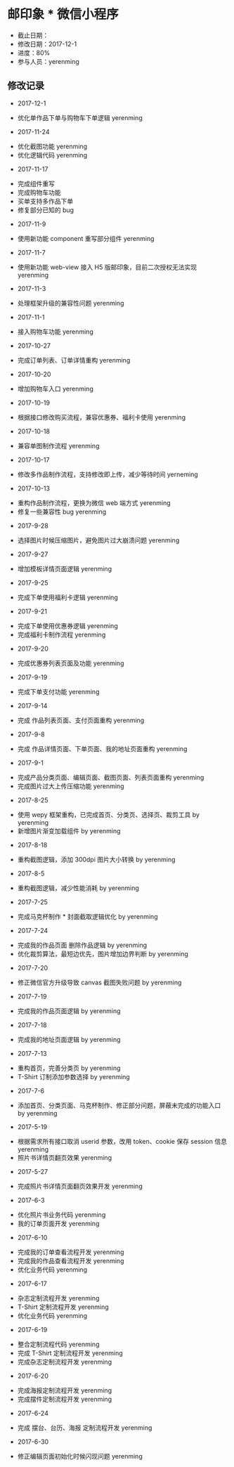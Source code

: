 # 邮印象 * 微信小程序
- 截止日期：
- 修改日期：2017-12-1
- 进度：80%
- 参与人员：yerenming

## 修改记录
- 2017-12-1
* 优化单作品下单与购物车下单逻辑 yerenming

- 2017-11-24
* 优化截图功能 yerenming
* 优化逻辑代码 yerenming

- 2017-11-17
* 完成组件重写
* 完成购物车功能
* 买单支持多作品下单
* 修复部分已知的 bug

- 2017-11-9

* 使用新功能 component 重写部分组件 yerenming

- 2017-11-7

* 使用新功能 web-view 接入 H5 版邮印象，目前二次授权无法实现 yerenming

- 2017-11-3

* 处理框架升级的兼容性问题 yerenming

- 2017-11-1

* 接入购物车功能 yerenming

- 2017-10-27

* 完成订单列表、订单详情重构 yerenming

- 2017-10-20

* 增加购物车入口 yerenming

- 2017-10-19

* 根据接口修改购买流程，兼容优惠券、福利卡使用 yerenming

- 2017-10-18

* 兼容单图制作流程 yerenming

- 2017-10-17

* 修改多作品制作流程，支持修改即上传，减少等待时间 yerneming

- 2017-10-13

* 重构作品制作流程，更换为微信 web 端方式 yerenming
* 修复一些兼容性 bug yerenming

- 2017-9-28

* 选择图片时候压缩图片，避免图片过大崩溃问题 yerenming

- 2017-9-27

* 增加模板详情页面逻辑 yerenming

- 2017-9-25

* 完成下单使用福利卡逻辑 yerenming

- 2017-9-21

* 完成下单使用优惠券逻辑 yerenming
* 完成福利卡制作流程 yerenming

- 2017-9-20

* 完成优惠券列表页面及功能 yerenming

- 2017-9-19

* 完成下单支付功能 yerenming

- 2017-9-14

* 完成 作品列表页面、支付页面重构 yerenming

- 2017-9-8

* 完成 作品详情页面、下单页面、我的地址页面重构 yerenming

- 2017-9-1

* 完成产品分类页面、编辑页面、截图页面、列表页面重构 yerenming
* 完成图片过大上传压缩功能 yerenming

- 2017-8-25

* 使用 wepy 框架重构，已完成首页、分类页、选择页、裁剪工具 by yerenming
* 新增图片渐变加载组件 by yerenming

- 2017-8-18

* 重构截图逻辑，添加 300dpi 图片大小转换 by yerenming

- 2017-8-5

* 重构截图逻辑，减少性能消耗 by yerenming

- 2017-7-25

* 完成马克杯制作 * 封面截取逻辑优化 by yerenming

- 2017-7-24

* 完成我的作品页面 删除作品逻辑 by yerenming
* 优化裁剪算法，最短边优先，图片增加边界判断 by yerenming

- 2017-7-20

* 修正微信官方升级导致 canvas 截图失败问题 by yerenming

- 2017-7-19

* 完成我的作品页面逻辑 by yerenming

- 2017-7-18

* 完成我的地址页面逻辑 by yerenming

- 2017-7-13

* 重构首页，完善分类页 by yerenming
* T-Shirt 订制添加参数选择 by yerenming

- 2017-7-6

* 添加首页、分类页面、马克杯制作、修正部分问题，屏蔽未完成的功能入口 by yerenming

- 2017-5-19

* 根据需求所有接口取消 userid 参数，改用 token、cookie 保存 session 信息 yerenming
* 照片书详情页翻页效果 yerenming

- 2017-5-27

* 完成照片书详情页面翻页效果开发 yerenming

- 2017-6-3

* 优化照片书业务代码 yerenming
* 我的订单页面开发 yerenming

- 2017-6-10

* 完成我的订单查看流程开发 yerenming
* 完成我的作品查看流程开发 yerenming
* 优化业务代码 yerenming

- 2017-6-17

* 杂志定制流程开发 yerenming
* T-Shirt 定制流程开发 yerenming
* 优化业务代码 yerenming

- 2017-6-19

* 整合定制流程代码 yerenming
* 完成 T-Shirt 定制流程开发 yerenming
* 完成杂志定制流程开发 yerenming

- 2017-6-20

* 完成海报定制流程开发 yerenming
* 完成摆件定制流程开发 yerenming

- 2017-6-24

* 完成 摆台、台历、海报 定制流程开发 yerenming

- 2017-6-30

* 修正编辑页面初始化时候闪现问题 yerenming

